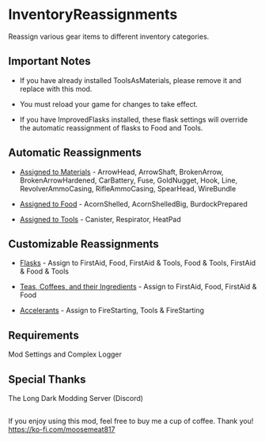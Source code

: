 # InventoryReassignments
Reassign various gear items to different inventory categories.  
  
  
## Important Notes
- If you have already installed ToolsAsMaterials, please remove it and replace with this mod.  

- You must reload your game for changes to take effect.  

- If you have ImprovedFlasks installed, these flask settings will override the automatic reassignment of flasks to Food and Tools.
  
  
## Automatic Reassignments
- <ins>Assigned to Materials</ins> - ArrowHead, ArrowShaft, BrokenArrow, BrokenArrowHardened, CarBattery, Fuse, GoldNugget, Hook, Line, RevolverAmmoCasing, RifleAmmoCasing, SpearHead, WireBundle  

- <ins>Assigned to Food</ins> - AcornShelled, AcornShelledBig, BurdockPrepared  

- <ins>Assigned to Tools</ins> - Canister, Respirator, HeatPad  


## Customizable Reassignments
- <ins>Flasks</ins> - Assign to FirstAid, Food, FirstAid & Tools, Food & Tools, FirstAid & Food & Tools  

- <ins>Teas, Coffees, and their Ingredients</ins> - Assign to FirstAid, Food, FirstAid & Food  

- <ins>Accelerants</ins> - Assign to FireStarting, Tools & FireStarting



## Requirements
Mod Settings and Complex Logger

## Special Thanks
The Long Dark Modding Server (Discord)



##
If you enjoy using this mod, feel free to buy me a cup of coffee.  Thank you!
https://ko-fi.com/moosemeat817
